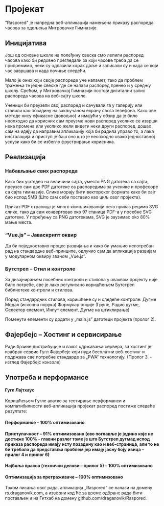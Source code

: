 # Пројекат
"Raspored" је напредна веб-апликација намењена приказу распореда часова за одељења Митровачке Гимназије.

## Иницијатива 

Још од основне школе на полеђину свеска смо лепили распоред часова како би редовно прегледали за који часове треба да се припремимо, неки су одлазили корак даље и записали су и када се који час завршава и када почиње следећи. 

Мало је оних који своје распореде уче напамет, тако да проблем тражења те једне свеске где се налази распоред пренео и у средњу школу. Срећом, у Митровачкој Гимназији постоји дигитални запис распореда часова на веб-сајту школе. 

Ученици би преузели свој распоред и сачували га у галерију или ставили као позадину на закључаном екрану свога телефона. Како ове методе нису ефикасне (довољно) и имајући у обзир да је било неопходно да корисник сам преузме нови распоред уколико се изврши нека промена или уколико жели видети неки други распоред, дошао сам на идеју да направим апликацију која би радила управо то, а лака инсталација и приступ је баш оно што је неопходно овако једноставној услузи како би се избегло фрустрирање корисника. 

## Реализација 

### Набављање свих распореда 

Како бих уштедео на величини сајта, уместо PNG датотека са сајта, преузео сам две PDF датотеке са распоредима за ученике и професоре са сајта гимназије. Слике морају бити векторског формата како би сајт био испод 5MB (Што сам себи поставио као циљ овог пројекта). 

Приказ PDF страница је много компликованији него приказ рецимо SVG слике, тако да сам конвертовао око 97 станица PDF-а у посебне SVG датотеке. У поређењу са PNG датотекама, SVG је заузимао oko 80% мање места. 

### “Vue.js” – Јаваскрипт оквир 

Да би поједноставио процес развијања и како би умањио непотребан рад на стандардне веб-принципе, одлучио сам да апликација развијам у модуларном оквиру званом „Vue.js”. 

### Бутстреп – Стил и контроле 

За дизајнирањем посебних контроли и стилова у оваквом пројекту није било потребе, све је лако регулисано коришћењем Бутстреп библиотеке контроли и стилова. 

  Поред стандардних стилова, коришћене су и следеће контроле: 
  Дугме 
  Модал (искочна порука) 
  Формулар опције (Групе, Радио дугме, Селектор елемент, Инпут елемент, Дугме на           штиклирање) 

Поменути елементи су додати у „main.js” датотеци пројекта (пролог 2). 

## Фајербејс – Хостинг и сервисирање 

Ради брзине дистрибуције и лаког одржавања сервера, за хостинг је изабран сервис Гугл Фајербејс који нуди бесплатни веб-хостинг и подржава све потребне стандарде за „PWA“ технологију. (Пролог 3. - изглед Фајербејс конзоле) 

## Употреба и перформансе 

#### Гугл Лајтхаус

Коришћењем Гугле алатке за тестирање перформанси и компатибилности веб-апликација пројекат распоред постиже следеће резултате: 

#### Перформансе – 100% оптимизовано 

#### Приступачност – 91% оптимизовано (ово поглавље је једино које не достиже 100% - главни разлог томе је што Бутстреп дугмад испод приказа распореда имају исту позадину као и веб-страница, али то не би требало да представља проблем јер имају јасну боју ивица – прилог 4 и прилог 6)  

#### Најбоља пракса (технички делови – прилог 5) – 100% оптимизовано 

#### Оптимизација за претраживаче – 100% оптимизовано 

 

Током писања овог рада, апликација „Raspored“ се налази на домену rs.draganovik.com, а изворни код ће за време одбране рада бити постављен и на Гитхаб на домену github.com/draganovik/Raspored. 
